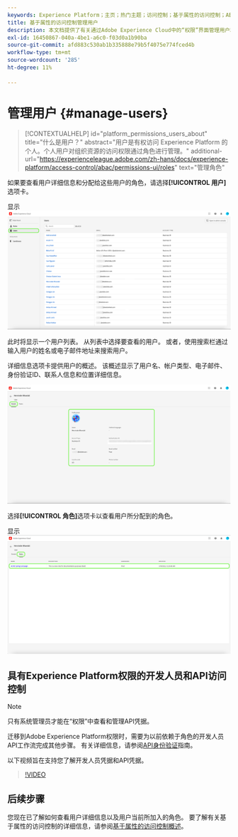 ```yaml
---
keywords: Experience Platform；主页；热门主题；访问控制；基于属性的访问控制；ABAC
title: 基于属性的访问控制管理用户
description: 本文档提供了有关通过Adobe Experience Cloud中的“权限”界面管理用户和用户组的信息
exl-id: 16450867-040a-4be1-a6c0-f03d0a1b90ba
source-git-commit: afd883c530ab1b335888e79b5f4075e774fced4b
workflow-type: tm+mt
source-wordcount: '285'
ht-degree: 11%

---
```


# 管理用户 {#manage-users}

>[!CONTEXTUALHELP]
>id="platform_permissions_users_about"
>title="什么是用户？"
>abstract="用户是有权访问 Experience Platform 的个人。个人用户对组织资源的访问权限通过角色进行管理。"
>additional-url="https://experienceleague.adobe.com/zh-hans/docs/experience-platform/access-control/abac/permissions-ui/roles" text="管理角色"

如果要查看用户详细信息和分配给这些用户的角色，请选择&#x200B;**[!UICONTROL 用户]**&#x200B;选项卡。

显示![突出显示[!UICONTROL 用户]选项卡的用户页面。](../../images/flac-ui/flac-users-tab.png)

此时将显示一个用户列表。 从列表中选择要查看的用户。 或者，使用搜索栏通过输入用户的姓名或电子邮件地址来搜索用户。

详细信息选项卡提供用户的概述。 该概述显示了用户名、帐户类型、电子邮件、身份验证ID、联系人信息和位置详细信息。

![包含[!UICONTROL 详细信息]选项卡的用户详细信息页面，且用户配置文件突出显示。](../../images/flac-ui/flac-users-details.png)

选择&#x200B;**[!UICONTROL 角色]**&#x200B;选项卡以查看用户所分配到的角色。

显示![角色页面，其中突出显示[!UICONTROL 角色]选项卡和角色。](../../images/flac-ui/flac-users-roles.png)

## 具有Experience Platform权限的开发人员和API访问控制

>[!NOTE]
>
>只有系统管理员才能在“权限”中查看和管理API凭据。

迁移到Adobe Experience Platform权限时，需要为以前依赖于角色的开发人员API工作流完成其他步骤。 有关详细信息，请参阅[API身份验证](../../../landing/api-authentication.md)指南。

以下视频旨在支持您了解开发人员凭据和API凭据。

>[!VIDEO](https://video.tv.adobe.com/v/3426407/?learn=on)

## 后续步骤

您现在已了解如何查看用户详细信息以及用户当前所加入的角色。 要了解有关基于属性的访问控制的详细信息，请参阅[基于属性的访问控制概述](../overview.md)。
